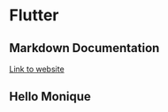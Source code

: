 # Flutter

## Markdown Documentation 
 [Link to website](https://github.com/provincieNH/Dataplatform)
    
## Hello Monique